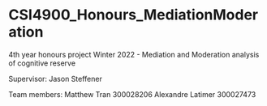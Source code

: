 # CSI4900_Honours_MediationModeration
4th year honours project Winter 2022 - Mediation and Moderation analysis of cognitive reserve

Supervisor: 
Jason Steffener 

Team members:
Matthew Tran 300028206
Alexandre Latimer 300027473
